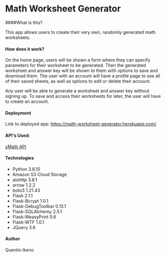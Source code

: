 # Math Worksheet Generator

####What is this?

This app allows users to create their very own, randomly generated math worksheets.

#### How does it work?

On the home page, users will be shown a form where they can specify parameters for their worksheet to be generated. Then the generated worksheet and answer key will be shown to them with options to save and download them. The user with an account will have a profile page to see all of their saved sheets, as well as options to edit or delete their account.

Any user will be able to generate a worksheet and answer key without signing up. To save and access their worksheets for later, the user will have to create an account.

#### Deployment

Link to deployed app: https://math-worksheet-generator.herokuapp.com/

#### API's Used:

[xMath API](https://x-math.herokuapp.com/)

#### Technologies

-   Python 3.8.10
-   Amazon S3 Cloud Storage
-   aiohttp 3.8.1
-   arrow 1.2.2
-   boto3 1.21.43
-   Flask 2.1.1
-   Flask-Bcrypt 1.0.1
-   Flask-DebugToolbar 0.13.1
-   Flask-SQLAlchemy 2.5.1
-   Flask-WeasyPrint 0.6
-   Flask-WTF 1.0.1
-   JQuery 3.6

#### Author

Quentin Ikeno
